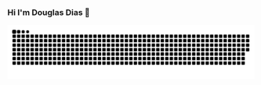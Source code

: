 ### Hi I'm Douglas Dias  👋
  ![Snake animation](https://github.com/Paimonz/Paimonz/blob/output/github-contribution-grid-snake.svg)

